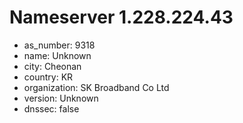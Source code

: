 # Nameserver 1.228.224.43

* as_number: 9318
* name: Unknown
* city: Cheonan
* country: KR
* organization: SK Broadband Co Ltd
* version: Unknown
* dnssec: false
